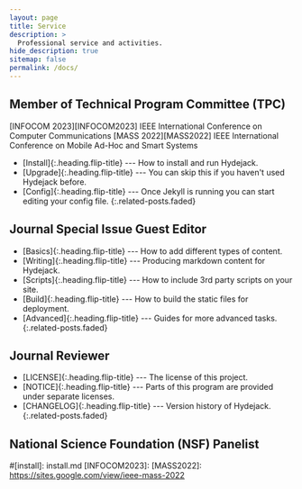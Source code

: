 ```yaml
---
layout: page
title: Service
description: >
  Professional service and activities.
hide_description: true
sitemap: false
permalink: /docs/
---
```


## Member of Technical Program Committee (TPC)
[INFOCOM 2023][INFOCOM2023] IEEE International Conference on Computer Communications
[MASS 2022][MASS2022] IEEE International Conference on Mobile Ad-Hoc and Smart Systems

* [Install]{:.heading.flip-title} --- How to install and run Hydejack.
* [Upgrade]{:.heading.flip-title} --- You can skip this if you haven't used Hydejack before.
* [Config]{:.heading.flip-title} --- Once Jekyll is running you can start editing your config file.
{:.related-posts.faded}

## Journal Special Issue Guest Editor
* [Basics]{:.heading.flip-title} --- How to add different types of content.
* [Writing]{:.heading.flip-title} --- Producing markdown content for Hydejack.
* [Scripts]{:.heading.flip-title} --- How to include 3rd party scripts on your site.
* [Build]{:.heading.flip-title} --- How to build the static files for deployment.
* [Advanced]{:.heading.flip-title} --- Guides for more advanced tasks.
{:.related-posts.faded}

## Journal Reviewer
* [LICENSE]{:.heading.flip-title} --- The license of this project.
* [NOTICE]{:.heading.flip-title} --- Parts of this program are provided under separate licenses.
* [CHANGELOG]{:.heading.flip-title} --- Version history of Hydejack.
{:.related-posts.faded}

## National Science Foundation (NSF) Panelist

#[install]: install.md
[INFOCOM2023]: 
[MASS2022]: https://sites.google.com/view/ieee-mass-2022
